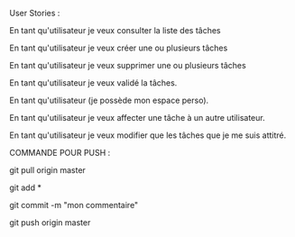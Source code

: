 User Stories :

En tant qu'utilisateur je veux consulter la liste des tâches  

En tant qu'utilisateur je veux créer une ou plusieurs tâches  

En tant qu'utilisateur je veux supprimer une ou plusieurs tâches  

En tant qu'utilisateur je veux validé la tâches.  

En tant qu'utilisateur (je possède mon espace perso).  

En tant qu'utilisateur je veux affecter une tâche à un autre utilisateur.

En tant qu'utilisateur je veux modifier que les tâches que je me suis attitré.

COMMANDE POUR PUSH :

git pull origin master

git add *

git commit -m "mon commentaire"

git push origin master
